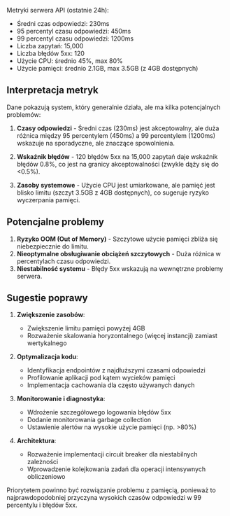 Metryki serwera API (ostatnie 24h):
- Średni czas odpowiedzi: 230ms
- 95 percentyl czasu odpowiedzi: 450ms
- 99 percentyl czasu odpowiedzi: 1200ms
- Liczba zapytań: 15,000
- Liczba błędów 5xx: 120
- Użycie CPU: średnio 45%, max 80%
- Użycie pamięci: średnio 2.1GB, max 3.5GB (z 4GB dostępnych)

## Interpretacja metryk

Dane pokazują system, który generalnie działa, ale ma kilka potencjalnych problemów:

1. **Czasy odpowiedzi** - Średni czas (230ms) jest akceptowalny, ale duża różnica między 95 percentylem (450ms) a 99 percentylem (1200ms) wskazuje na sporadyczne, ale znaczące spowolnienia.

2. **Wskaźnik błędów** - 120 błędów 5xx na 15,000 zapytań daje wskaźnik błędów 0.8%, co jest na granicy akceptowalności (zwykle dąży się do <0.5%).

3. **Zasoby systemowe** - Użycie CPU jest umiarkowane, ale pamięć jest blisko limitu (szczyt 3.5GB z 4GB dostępnych), co sugeruje ryzyko wyczerpania pamięci.

## Potencjalne problemy

1. **Ryzyko OOM (Out of Memory)** - Szczytowe użycie pamięci zbliża się niebezpiecznie do limitu.
2. **Nieoptymalne obsługiwanie obciążeń szczytowych** - Duża różnica w percentylach czasu odpowiedzi.
3. **Niestabilność systemu** - Błędy 5xx wskazują na wewnętrzne problemy serwera.

## Sugestie poprawy

1. **Zwiększenie zasobów**:
   - Zwiększenie limitu pamięci powyżej 4GB
   - Rozważenie skalowania horyzontalnego (więcej instancji) zamiast wertykalnego

2. **Optymalizacja kodu**:
   - Identyfikacja endpointów z najdłuższymi czasami odpowiedzi
   - Profilowanie aplikacji pod kątem wycieków pamięci
   - Implementacja cachowania dla często używanych danych

3. **Monitorowanie i diagnostyka**:
   - Wdrożenie szczegółowego logowania błędów 5xx
   - Dodanie monitorowania garbage collection
   - Ustawienie alertów na wysokie użycie pamięci (np. >80%)

4. **Architektura**:
   - Rozważenie implementacji circuit breaker dla niestabilnych zależności
   - Wprowadzenie kolejkowania zadań dla operacji intensywnych obliczeniowo

Priorytetem powinno być rozwiązanie problemu z pamięcią, ponieważ to najprawdopodobniej przyczyna wysokich czasów odpowiedzi w 99 percentylu i błędów 5xx.
